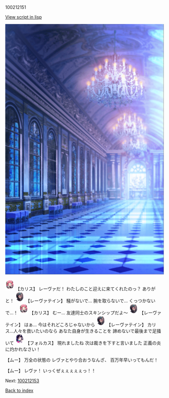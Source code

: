 100212151

[View script in lisp](../scripts/100212151.txt)

![mamon_room.png](../images/backgrounds/mamon_room.png)

<img src="../images/units/3602511.png" alt="3602511.png" height="34"/>
【カリス】
レーヴァだ！
わたしのこと迎えに来てくれたのっ？
ありがと！

<img src="../images/units/3100211.png" alt="3100211.png" height="34"/>
【レーヴァテイン】
騒がないで…
腕を取らないで…
くっつかないで…！

<img src="../images/units/3602511.png" alt="3602511.png" height="34"/>
【カリス】
むー…
友達同士のスキンシップだよ～

<img src="../images/units/3100211.png" alt="3100211.png" height="34"/>
【レーヴァテイン】
はぁ…
今はそれどころじゃないから

<img src="../images/units/3100211.png" alt="3100211.png" height="34"/>
【レーヴァテイン】
カリス…人々を救いたいのなら
あなた自身が生きることを
諦めないで最後まで足掻いて

<img src="../images/units/3301811.png" alt="3301811.png" height="34"/>
【フォルカス】
現れましたね
次は裁きを下すと言いました
正義の炎に灼かれなさい！

【ムー】
万全の状態の
レヴァとやり合おうなんざ、
百万年早いってもんだ！

【ムー】
レヴァ！
いっくぜぇぇぇぇぇっ！！


Next: [100212153](100212153.md)

[Back to index](index.md)
